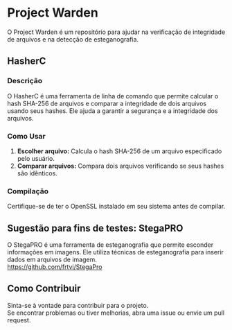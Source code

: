 # Project Warden

O Project Warden é um repositório para ajudar na verificação de integridade de arquivos e na detecção de esteganografia.

## HasherC

### Descrição
O HasherC é uma ferramenta de linha de comando que permite calcular o hash SHA-256 de arquivos e comparar a integridade de dois arquivos usando seus hashes. Ele ajuda a garantir a segurança e a integridade dos arquivos.

### Como Usar
1. **Escolher arquivo:** Calcula o hash SHA-256 de um arquivo especificado pelo usuário.
2. **Comparar arquivos:** Compara dois arquivos verificando se seus hashes são idênticos.

### Compilação
Certifique-se de ter o OpenSSL instalado em seu sistema antes de compilar.

## Sugestão para fins de testes: StegaPRO
O StegaPRO é uma ferramenta de esteganografia que permite esconder informações em imagens. Ele utiliza técnicas de esteganografia para inserir dados em arquivos de imagem.<br>
https://github.com/frtvi/StegaPro

## Como Contribuir
Sinta-se à vontade para contribuir para o projeto.<br>Se encontrar problemas ou tiver melhorias, abra uma issue ou envie um pull request.
